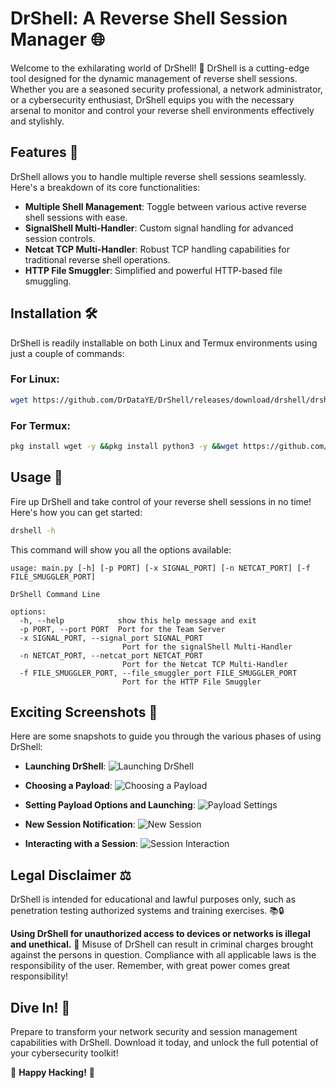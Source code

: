 # DrShell: A Reverse Shell Session Manager 🌐

Welcome to the exhilarating world of DrShell! 🎉 DrShell is a cutting-edge tool designed for the dynamic management of reverse shell sessions. Whether you are a seasoned security professional, a network administrator, or a cybersecurity enthusiast, DrShell equips you with the necessary arsenal to monitor and control your reverse shell environments effectively and stylishly.

## Features 🌟

DrShell allows you to handle multiple reverse shell sessions seamlessly. Here's a breakdown of its core functionalities:

- **Multiple Shell Management**: Toggle between various active reverse shell sessions with ease.
- **SignalShell Multi-Handler**: Custom signal handling for advanced session controls.
- **Netcat TCP Multi-Handler**: Robust TCP handling capabilities for traditional reverse shell operations.
- **HTTP File Smuggler**: Simplified and powerful HTTP-based file smuggling.

## Installation 🛠️

DrShell is readily installable on both Linux and Termux environments using just a couple of commands:

### For Linux:

```bash
wget https://github.com/DrDataYE/DrShell/releases/download/drshell/drshell_1.0.1_all_linux_beta.deb -O drshell_1.0.1_all_linux_beta.deb && sudo dpkg -i drshell_1.0.1_all_linux_beta.deb
```

### For Termux:

```bash
pkg install wget -y &&pkg install python3 -y &&wget https://github.com/DrDataYE/DrShell/releases/download/drshell/drshell_1.0.1_all_termux_beta.deb -O drshell_1.0.1_all_termux_beta.deb && dpkg -i drshell_1.0.1_all_termux_beta.deb
```

## Usage 🚀

Fire up DrShell and take control of your reverse shell sessions in no time! Here's how you can get started:

```bash
drshell -h
```

This command will show you all the options available:

```
usage: main.py [-h] [-p PORT] [-x SIGNAL_PORT] [-n NETCAT_PORT] [-f FILE_SMUGGLER_PORT]

DrShell Command Line

options:
  -h, --help            show this help message and exit
  -p PORT, --port PORT  Port for the Team Server
  -x SIGNAL_PORT, --signal_port SIGNAL_PORT
                         Port for the signalShell Multi-Handler
  -n NETCAT_PORT, --netcat_port NETCAT_PORT
                         Port for the Netcat TCP Multi-Handler
  -f FILE_SMUGGLER_PORT, --file_smuggler_port FILE_SMUGGLER_PORT
                         Port for the HTTP File Smuggler
```

## Exciting Screenshots 📸

Here are some snapshots to guide you through the various phases of using DrShell:

- **Launching DrShell**:
  ![Launching DrShell](path_to_image)

- **Choosing a Payload**:
  ![Choosing a Payload](path_to_image)

- **Setting Payload Options and Launching**:
  ![Payload Settings](path_to_image)

- **New Session Notification**:
  ![New Session](path_to_image)

- **Interacting with a Session**:
  ![Session Interaction](path_to_image)

## Legal Disclaimer ⚖️

DrShell is intended for educational and lawful purposes only, such as penetration testing authorized systems and training exercises. 📚🔒

**Using DrShell for unauthorized access to devices or networks is illegal and unethical.** 🚫 Misuse of DrShell can result in criminal charges brought against the persons in question. Compliance with all applicable laws is the responsibility of the user. Remember, with great power comes great responsibility!

## Dive In! 🌊

Prepare to transform your network security and session management capabilities with DrShell. Download it today, and unlock the full potential of your cybersecurity toolkit!

🎯 **Happy Hacking!** 🎯
